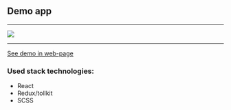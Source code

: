 ## Demo app

---

![](https://33333.cdn.cke-cs.com/kSW7V9NHUXugvhoQeFaf/images/27b0d24956d831d4e6fecf56ab5b74e8ba6dd817eddff279.png)

---

[See demo in web-page](https://currency-converter-ten-omega.vercel.app/)

### Used stack technologies:

*   React
*   Redux/tollkit
*   SCSS
